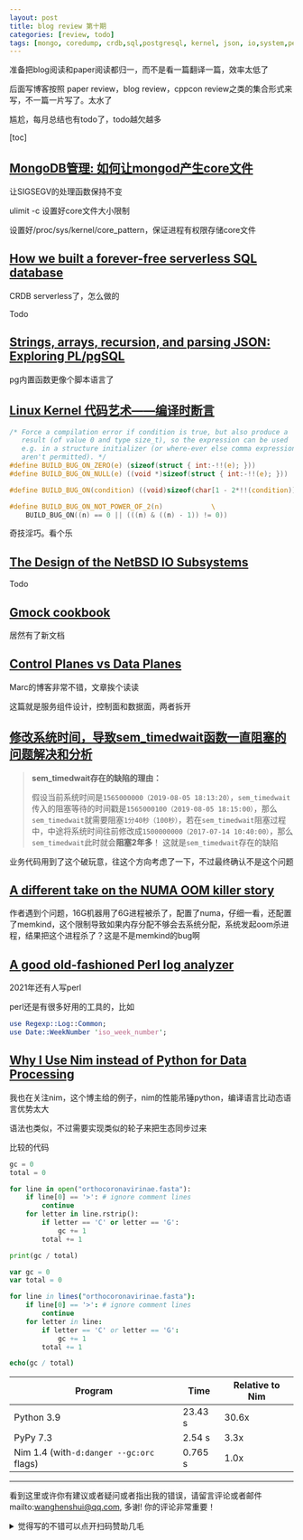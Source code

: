 ```yaml
---
layout: post
title: blog review 第十期
categories: [review, todo]
tags: [mongo, coredump, crdb,sql,postgresql, kernel, json, io,system,perl,numa,nim]
---
```


准备把blog阅读和paper阅读都归一，而不是看一篇翻译一篇，效率太低了

后面写博客按照 paper review，blog review，cppcon review之类的集合形式来写，不一篇一片写了。太水了

尴尬，每月总结也有todo了，todo越欠越多

<!-- more -->

[toc]

## [MongoDB管理: 如何让mongod产生core文件](https://developer.aliyun.com/article/24253)



让SIGSEGV的处理函数保持不变

ulimit -c 设置好core文件大小限制

设置好/proc/sys/kernel/core_pattern，保证进程有权限存储core文件



## [How we built a forever-free serverless SQL database](https://www.cockroachlabs.com/blog/how-we-built-cockroachdb-serverless/)



CRDB serverless了，怎么做的

Todo

 ## [Strings, arrays, recursion, and parsing JSON: Exploring PL/pgSQL](https://notes.eatonphil.com/exploring-plpgsql.html)



pg内置函数更像个脚本语言了

##     [Linux Kernel 代码艺术——编译时断言](https://www.cnblogs.com/hazir/p/static_assert_macro.html)

```c
/* Force a compilation error if condition is true, but also produce a
   result (of value 0 and type size_t), so the expression can be used
   e.g. in a structure initializer (or where-ever else comma expressions
   aren't permitted). */
#define BUILD_BUG_ON_ZERO(e) (sizeof(struct { int:-!!(e); }))
#define BUILD_BUG_ON_NULL(e) ((void *)sizeof(struct { int:-!!(e); }))

#define BUILD_BUG_ON(condition) ((void)sizeof(char[1 - 2*!!(condition)]))   

#define BUILD_BUG_ON_NOT_POWER_OF_2(n)            \ 
    BUILD_BUG_ON((n) == 0 || (((n) & ((n) - 1)) != 0))
```

奇技淫巧。看个乐

## [The Design of the NetBSD IO Subsystems](https://arxiv.org/ftp/arxiv/papers/1605/1605.05810.pdf)

Todo

## [Gmock cookbook](https://google.github.io/googletest/gmock_cook_book.html)

居然有了新文档



## [Control Planes vs Data Planes](https://brooker.co.za/blog/2019/03/17/control.html)



Marc的博客非常不错，文章挨个读读

这篇就是服务组件设计，控制面和数据面，两者拆开

## [修改系统时间，导致sem_timedwait函数一直阻塞的问题解决和分析](https://segmentfault.com/a/1190000020110129)

> **sem_timedwait存在的缺陷的理由：**
>
> 假设当前系统时间是`1565000000（2019-08-05 18:13:20）`，`sem_timedwait`传入的阻塞等待的时间戳是`1565000100（2019-08-05 18:15:00）`，那么`sem_timedwait`就需要阻塞`1分40秒（100秒）`，若在`sem_timedwait`阻塞过程中，中途将系统时间往前修改成`1500000000（2017-07-14 10:40:00）`，那么`sem_timedwait`此时就会**阻塞2年多**！ 这就是`sem_timedwait`存在的缺陷



业务代码用到了这个破玩意，往这个方向考虑了一下，不过最终确认不是这个问题

## [A different take on the NUMA OOM killer story](https://rachelbythebay.com/w/2021/09/22/membind/)



作者遇到个问题，16G机器用了6G进程被杀了，配置了numa，仔细一看，还配置了memkind，这个限制导致如果内存分配不够会去系统分配，系统发起oom杀进程，结果把这个进程杀了？这是不是memkind的bug啊

## [A good old-fashioned Perl log analyzer](https://phoenixtrap.com/2021/09/14/a-good-old-fashioned-perl-log-analyzer/)

2021年还有人写perl

perl还是有很多好用的工具的，比如

```perl
use Regexp::Log::Common;
use Date::WeekNumber 'iso_week_number';
```



## [Why I Use Nim instead of Python for Data Processing](https://benjamindlee.com/posts/2021/why-i-use-nim-instead-of-python-for-data-processing/)

我也在关注nim，这个博主给的例子，nim的性能吊锤python，编译语言比动态语言优势太大

语法也类似，不过需要实现类似的轮子来把生态同步过来

比较的代码

```python
gc = 0
total = 0

for line in open("orthocoronavirinae.fasta"):
    if line[0] == '>': # ignore comment lines
        continue
    for letter in line.rstrip():
        if letter == 'C' or letter == 'G':
            gc += 1
        total += 1

print(gc / total)
```



```nim
var gc = 0
var total = 0

for line in lines("orthocoronavirinae.fasta"):
    if line[0] == '>': # ignore comment lines
        continue
    for letter in line:
        if letter == 'C' or letter == 'G':
            gc += 1
        total += 1

echo(gc / total)

```



| Program                                  | Time    | Relative to Nim |
| ---------------------------------------- | ------- | --------------- |
| Python 3.9                               | 23.43 s | 30.6x           |
| PyPy 7.3                                 | 2.54 s  | 3.3x            |
| Nim 1.4 (with`-d:danger --gc:orc` flags) | 0.765 s | 1.0x            |


---

看到这里或许你有建议或者疑问或者指出我的错误，请留言评论或者邮件mailto:wanghenshui@qq.com, 多谢!  你的评论非常重要！
<details>
<summary>觉得写的不错可以点开扫码赞助几毛</summary>
<img src="https://wanghenshui.github.io/assets/wepay.png" alt="微信转账">
</details>
